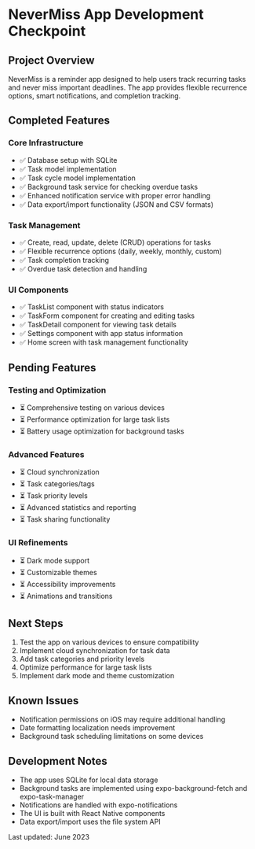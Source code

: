 # NeverMiss App Development Checkpoint

## Project Overview
NeverMiss is a reminder app designed to help users track recurring tasks and never miss important deadlines. The app provides flexible recurrence options, smart notifications, and completion tracking.

## Completed Features

### Core Infrastructure
- ✅ Database setup with SQLite
- ✅ Task model implementation
- ✅ Task cycle model implementation
- ✅ Background task service for checking overdue tasks
- ✅ Enhanced notification service with proper error handling
- ✅ Data export/import functionality (JSON and CSV formats)

### Task Management
- ✅ Create, read, update, delete (CRUD) operations for tasks
- ✅ Flexible recurrence options (daily, weekly, monthly, custom)
- ✅ Task completion tracking
- ✅ Overdue task detection and handling

### UI Components
- ✅ TaskList component with status indicators
- ✅ TaskForm component for creating and editing tasks
- ✅ TaskDetail component for viewing task details
- ✅ Settings component with app status information
- ✅ Home screen with task management functionality

## Pending Features

### Testing and Optimization
- ⏳ Comprehensive testing on various devices
- ⏳ Performance optimization for large task lists
- ⏳ Battery usage optimization for background tasks

### Advanced Features
- ⏳ Cloud synchronization
- ⏳ Task categories/tags
- ⏳ Task priority levels
- ⏳ Advanced statistics and reporting
- ⏳ Task sharing functionality

### UI Refinements
- ⏳ Dark mode support
- ⏳ Customizable themes
- ⏳ Accessibility improvements
- ⏳ Animations and transitions

## Next Steps
1. Test the app on various devices to ensure compatibility
2. Implement cloud synchronization for task data
3. Add task categories and priority levels
4. Optimize performance for large task lists
5. Implement dark mode and theme customization

## Known Issues
- Notification permissions on iOS may require additional handling
- Date formatting localization needs improvement
- Background task scheduling limitations on some devices

## Development Notes
- The app uses SQLite for local data storage
- Background tasks are implemented using expo-background-fetch and expo-task-manager
- Notifications are handled with expo-notifications
- The UI is built with React Native components
- Data export/import uses the file system API

Last updated: June 2023 